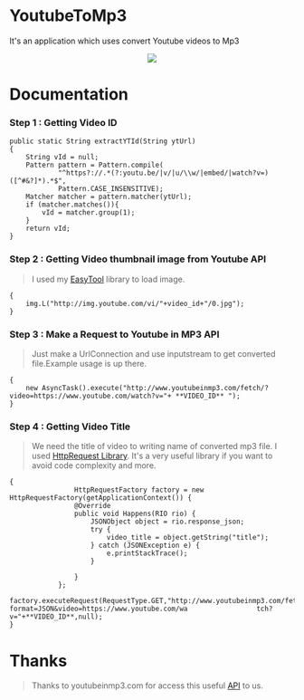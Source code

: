 # YoutubeToMp3
It's an application which uses convert Youtube videos to Mp3
<p align="center">
<img src="http://i.hizliresim.com/yL6MRn.png"/>
</p>

# Documentation

### Step 1 : Getting Video ID

    public static String extractYTId(String ytUrl) 
    {
        String vId = null;
        Pattern pattern = Pattern.compile(
                "^https?://.*(?:youtu.be/|v/|u/\\w/|embed/|watch?v=)([^#&?]*).*$",
                Pattern.CASE_INSENSITIVE);
        Matcher matcher = pattern.matcher(ytUrl);
        if (matcher.matches()){
            vId = matcher.group(1);
        }
        return vId;
    }
    
### Step 2 : Getting Video thumbnail image from Youtube API
> I used my [EasyTool](https://github.com/TayfunCesur/EasyTool) library to load image.

    {
        img.L("http://img.youtube.com/vi/"+video_id+"/0.jpg");
    }
    
### Step 3 : Make a Request to Youtube in MP3 API
> Just make a UrlConnection and use inputstream to get converted file.Example usage is up there.

    {
        new AsyncTask().execute("http://www.youtubeinmp3.com/fetch/?video=https://www.youtube.com/watch?v="+ **VIDEO_ID** ");
    }

### Step 4 : Getting Video Title
> We need the title of video to writing name of converted mp3 file. I used [HttpRequest Library](https://github.com/KroneckerX/Http-Request). It's a very useful library if you want to avoid code complexity and more.
    

    {
                    HttpRequestFactory factory = new HttpRequestFactory(getApplicationContext()) {
                    @Override
                    public void Happens(RIO rio) {
                        JSONObject object = rio.response_json;
                        try {
                            video_title = object.getString("title");
                        } catch (JSONException e) {
                            e.printStackTrace();
                        }
                        
                    }
                };
                factory.executeRequest(RequestType.GET,"http://www.youtubeinmp3.com/fetch/?format=JSON&video=https://www.youtube.com/wa                 tch?v="+**VIDEO_ID**,null);
    }

# Thanks
> Thanks to youtubeinmp3.com for access this useful [API](http://www.youtubeinmp3.com/api/) to us.


